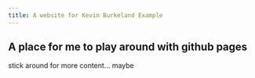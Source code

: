 ```yaml
---
title: A website for Kevin Burkeland Example
---
```

## A place for me to play around with github pages

stick around for more content... maybe
